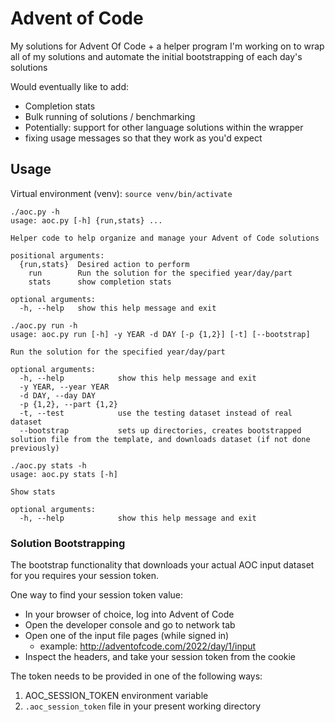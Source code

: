 # Advent of Code

My solutions for Advent Of Code + a helper program I'm working on 
to wrap all of my solutions and automate the initial bootstrapping of each day's solutions

Would eventually like to add:
* Completion stats
* Bulk running of solutions / benchmarking
* Potentially: support for other language solutions within the wrapper
* fixing usage messages so that they work as you'd expect

## Usage

Virtual environment (venv): `source venv/bin/activate`

```
./aoc.py -h
usage: aoc.py [-h] {run,stats} ...

Helper code to help organize and manage your Advent of Code solutions

positional arguments:
  {run,stats}  Desired action to perform
    run        Run the solution for the specified year/day/part
    stats      show completion stats

optional arguments:
  -h, --help   show this help message and exit
```
```
./aoc.py run -h
usage: aoc.py run [-h] -y YEAR -d DAY [-p {1,2}] [-t] [--bootstrap]

Run the solution for the specified year/day/part

optional arguments:
  -h, --help            show this help message and exit
  -y YEAR, --year YEAR
  -d DAY, --day DAY
  -p {1,2}, --part {1,2}
  -t, --test            use the testing dataset instead of real dataset
  --bootstrap           sets up directories, creates bootstrapped solution file from the template, and downloads dataset (if not done previously)
```
```
./aoc.py stats -h
usage: aoc.py stats [-h]

Show stats

optional arguments:
  -h, --help            show this help message and exit
```
### Solution Bootstrapping
The bootstrap functionality that downloads your actual AOC input dataset for you requires your session token.

One way to find your session token value:
* In your browser of choice, log into Advent of Code
* Open the developer console and go to network tab
* Open one of the input file pages (while signed in)
    * example: http://adventofcode.com/2022/day/1/input
* Inspect the headers, and take your session token from the cookie

The token needs to be provided in one of the following ways:
1. AOC_SESSION_TOKEN environment variable
2. `.aoc_session_token` file in your present working directory